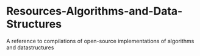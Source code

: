 # Resources-Algorithms-and-Data-Structures
A reference to compilations of open-source implementations of algorithms and datastructures
